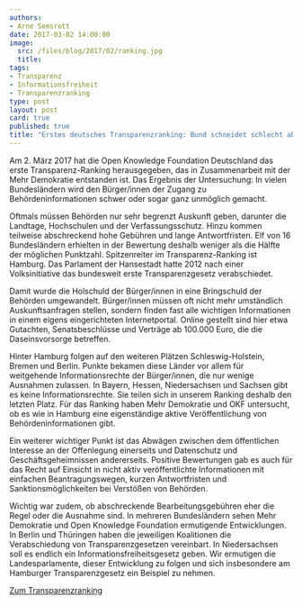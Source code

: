 ```yaml
---
authors: 
- Arne Semsrott
date: 2017-03-02 14:00:00
image:
  src: /files/blog/2017/02/ranking.jpg
  title: 
tags:
- Transparenz
- Informationsfreiheit
- Transparenzranking
type: post
layout: post
card: true
published: true
title: "Erstes deutsches Transparenzranking: Bund schneidet schlecht ab"
---
```


Am 2. März 2017 hat die Open Knowledge Foundation Deutschland das erste Transparenz-Ranking herausgegeben, das in Zusammenarbeit mit der Mehr Demokratie entstanden ist. Das Ergebnis der Untersuchung: In vielen Bundesländern wird den Bürger/innen der Zugang zu Behördeninformationen schwer oder sogar ganz unmöglich gemacht.

Oftmals müssen Behörden nur sehr begrenzt Auskunft geben, darunter die Landtage, Hochschulen und der Verfassungsschutz. Hinzu kommen teilweise abschreckend hohe Gebühren und lange Antwortfristen. Elf von 16 Bundesländern erhielten in der Bewertung deshalb weniger als die Hälfte der möglichen Punktzahl. Spitzenreiter im Transparenz-Ranking ist Hamburg. Das Parlament der Hansestadt hatte 2012 nach einer Volksinitiative das bundesweit erste Transparenzgesetz verabschiedet.

Damit wurde die Holschuld der Bürger/innen in eine Bringschuld der Behörden umgewandelt. Bürger/innen müssen oft nicht mehr umständlich Auskunftsanfragen stellen, sondern finden fast alle wichtigen Informationen in einem eigens eingerichteten Internetportal. Online gestellt sind hier etwa Gutachten, Senatsbeschlüsse und Verträge ab 100.000 Euro, die die Daseinsvorsorge betreffen.

Hinter Hamburg folgen auf den weiteren Plätzen Schleswig-Holstein, Bremen und Berlin. Punkte bekamen diese Länder vor allem für weitgehende Informationsrechte der Bürger/innen, die nur wenige Ausnahmen zulassen. In Bayern, Hessen, Niedersachsen und Sachsen gibt es keine Informationsrechte. Sie teilen sich in unserem Ranking deshalb den letzten Platz. Für das Ranking haben Mehr Demokratie und OKF untersucht, ob es wie in Hamburg eine eigenständige aktive Veröffentlichung von Behördeninformationen gibt.

Ein weiterer wichtiger Punkt ist das Abwägen zwischen dem öffentlichen Interesse an der Offenlegung einerseits und Datenschutz und Geschäftsgeheimnissen andererseits. Positive Bewertungen gab es auch für das Recht auf Einsicht in nicht aktiv veröffentlichte Informationen mit einfachen Beantragungswegen, kurzen Antwortfristen und Sanktionsmöglichkeiten bei Verstößen von Behörden.

Wichtig war zudem, ob abschreckende Bearbeitungsgebühren eher die Regel oder die Ausnahme sind. In mehreren Bundesländern sehen Mehr Demokratie und Open Knowledge Foundation ermutigende Entwicklungen. In Berlin und Thüringen haben die jeweiligen Koalitionen die Verabschiedung von Transparenzgesetzen vereinbart. In Niedersachsen soll es endlich ein Informationsfreiheitsgesetz geben. Wir ermutigen die Landesparlamente, dieser Entwicklung zu folgen und sich insbesondere am Hamburger Transparenzgesetz ein Beispiel zu nehmen.  

[Zum Transparenzranking](https://transparenzranking.de/)

